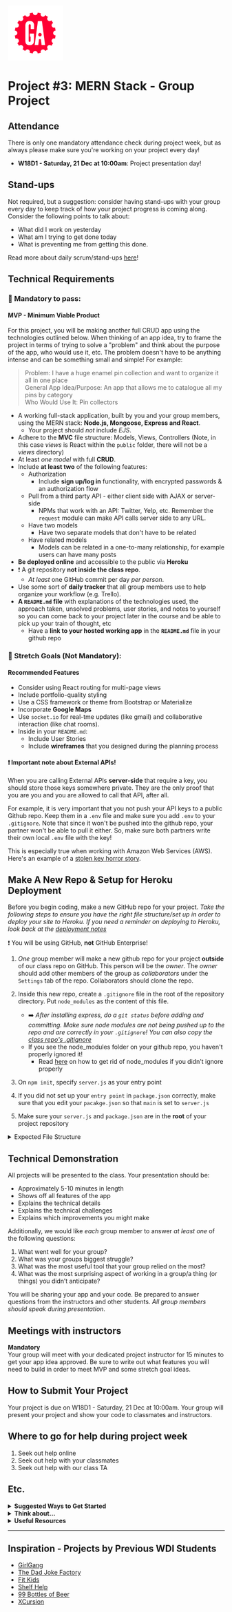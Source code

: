 ![](/ga_cog.png)

# Project #3: MERN Stack - Group Project

## Attendance
There is only one mandatory attendance check during project week, but as always please make sure you're working on your project every day!

  - **W18D1 - Saturday, 21 Dec at 10:00am**: Project presentation day!

## Stand-ups
Not required, but a suggestion: consider having stand-ups with your group every day to keep track of how your project progress is coming along. Consider the following points to talk about:
  - What did I work on yesterday
  - What am I trying to get done today
  - What is preventing me from getting this done.

Read more about daily scrum/stand-ups [here](/unit_3/w08d04/morning_exercise)!

## Technical Requirements

### &#x1F534; Mandatory to pass:
#### MVP - Minimum Viable Product

For this project, you will be making another full CRUD app using the technologies outlined below. When thinking of an app idea, try to frame the project in terms of trying to solve a "problem" and think about the purpose of the app, who would use it, etc. The problem doesn't have to be anything intense and can be something small and simple! For example:

>Problem: I have a huge enamel pin collection and want to organize it all in one place<br>
>General App Idea/Purpose: An app that allows me to catalogue all my pins by category <br>
>Who Would Use It: Pin collectors<br>

* A working full-stack application, built by you and your group members, using the MERN stack: **Node.js, Mongoose, Express and React**.  
   - Your project should *not* include *EJS*.
* Adhere to the **MVC** file structure: Models, Views, Controllers (Note, in this case _views_ is React within the `public` folder, there will not be a _views_ directory)
* At least _one model_ with full **CRUD**.
* Include **at least two** of the following features:
    - Authorization
      - Include **sign up/log in** functionality, with encrypted passwords & an authorization flow
    - Pull from a third party API - either client side with AJAX or server-side
      - NPMs that work with an API: Twitter, Yelp, etc.  Remember the `request` module can make API calls server side to any URL.  
    - Have two models
      - Have two separate models that don't have to be related
    - Have related models
      - Models can be related in a one-to-many relationship, for example users can have many posts
* **Be deployed online** and accessible to the public via **Heroku**
* :heavy_exclamation_mark: A git repository **not inside the class repo**.  
   - *At least* one GitHub commit per day *per person*.
* Use some sort of **daily tracker** that all group members use to help organize your workflow (e.g. Trello).
* **A ``README.md`` file** with explanations of the technologies used, the approach taken, unsolved problems, user stories, and notes to yourself so you can come back to your project later in the course and be able to pick up your train of thought, etc
  - Have a **link to your hosted working app** in the **`README.md`** file in your github repo

### &#x1F535; Stretch Goals (Not Mandatory):
#### Recommended Features

* Consider using React routing for multi-page views
* Include portfolio-quality styling
* Use a CSS framework or theme from Bootstrap or Materialize
* Incorporate **Google Maps**
* Use `socket.io` for real-tme updates (like gmail) and collaborative interaction (like chat rooms).  
* Inside in your `README.md`:
    * Include User Stories
    * Include **wireframes** that you designed during the planning process

#### :heavy_exclamation_mark: Important note about External APIs!

When you are calling External APIs **server-side** that require a key, you should store those keys somewhere private. They are the only proof that you are you and you are allowed to call that API, after all.

For example, it is very important that you not push your API keys to a public Github repo. Keep them in a `.env` file and make sure you add `.env` to your `.gitignore`. Note that since it won't be pushed into the github repo, your partner won't be able to pull it either. So, make sure both partners write their own local `.env` file with the key!

This is especially true when working with Amazon Web Services (AWS). Here's an example of a [stolen key horror story](https://wptavern.com/ryan-hellyers-aws-nightmare-leaked-access-keys-result-in-a-6000-bill-overnight).

## Make A New Repo & Setup for Heroku Deployment
Before you begin coding, make a new GitHub repo for your project. _Take the following steps to ensure you have the right file structure/set up in order to deploy your site to Heroku. If you need a reminder on deploying to Heroku, look back at the [deployment notes](/unit_2/w12d3/instructor_notes/heroku.md)_

:heavy_exclamation_mark: You will be using GitHub, **not** GitHub Enterprise!

1. *One* group member will make a new github repo for your project **outside** of our class repo on GitHub.  This person will be the *owner*. The *owner* should add other members of the group as *collaborators* under the `Settings` tab of the repo. Collaborators should clone the repo.

2. Inside this new repo, create a `.gitignore` file in the root of the repository directory. Put `node_modules` as the content of this file.
     - :arrow_right: _After installing express, do a `git status` before adding and committing.  Make sure node modules are not being pushed up to the repo and are correctly in your `.gitignore`!  You can also copy the [class repo's .gitignore](/.gitignore)_
     - If you see the node_modules folder on your github repo, you haven't properly ignored it!
        - Read [here](https://github.com/Krafalski/probable-meme/blob/master/README.md) on how to get rid of node_modules if you didn't ignore properly


3. On `npm init`, specify `server.js` as your entry point

4. If you did not set up your `entry point` in `package.json` correctly, make sure that you edit your `pacakge.json` so that `main` is set to `server.js`

5. Make sure your `server.js` and `package.json` are in the **root** of your project repository

<details><summary> Expected File Structure </summary>


![Suggested File Structure](https://i.imgur.com/jY7cBLB.png)

</details>

## Technical Demonstration

All projects will be presented to the class.  Your presentation should be:

* Approximately 5-10 minutes in length
* Shows off all features of the app
* Explains the technical details
* Explains the technical challenges
* Explains which improvements you might make

Additionally, we would like *each* group member to answer *at least one* of the following questions:

1) What went well for your group?
2) What was your groups biggest struggle?
3) What was the most useful tool that your group relied on the most?
4) What was the most surprising aspect of working in a group/a thing (or things) you didn’t anticipate?

You will be sharing your app and your code.  Be prepared to answer questions from the instructors and other students.  *All group members should speak during presentation*.

## Meetings with instructors

**Mandatory**<br>
Your group will meet with your dedicated project instructor for 15 minutes to get your app idea approved. Be sure to write out what features you will need to build in order to meet MVP and some stretch goal ideas.

## How to Submit Your Project
Your project is due on W18D1 - Saturday, 21 Dec at 10:00am. Your group will present your project and show your code to classmates and instructors.

## Where to go for help during project week
1. Seek out help online
2. Seek out help with your classmates
3. Seek out help with our class TA

## Etc.

<details><summary><strong>Suggested Ways to Get Started</strong></summary>

* **Wireframe** Make a drawing of what your app will look like in all of the stages of the app(what does it look like as soon as you log on to the site? What does it look like while the player is playing? What does it look like when the player wins / loses?).

* **Break the project down into different components** (data, presentation, views, style, DOM manipulation) and brainstorm each component individually.

* **Commit early, commit often.** Don’t be afraid to break something because you can always go back in time to a previous version.

* **Consult documentation resources** (MDN, jQuery, etc.) at home to better understand what you’ll be getting into.
</details>


<details><summary><strong>Think about...</strong></summary>

- **Creativity**  
Did you add a personal spin or creative element into your project submission? Did you deliver something of value to the end user?

- **Code Quality**  
Did you follow code style guidance and best practices covered in class, such as spacing, indentation, modularity, and semantic naming? Did you comment your code as your instructors have in class?

- **Problem Solving**  
Are you able to defend why you implemented your solution in a certain way? Can you demonstrate that you thought through alternative implementations?
</details>

<details><summary><strong>Useful Resources</strong></summary>

* **[Heroku](http://www.heroku.com)**
* **[Writing Good User Stories](http://www.mariaemerson.com/user-stories/)**
* **[Presenting Information Architecture](http://webstyleguide.com/wsg3/3-information-architecture/4-presenting-information.html)**
* **[Mongo Documentation](https://docs.mongodb.com/manual/)**
* **[Mongoose Documentation](http://mongoosejs.com/docs/guide.html)**
* **[Mongo Cheatsheet](https://git.generalassemb.ly/Web-Development-Immersive-Remote/WDIR-Adi/wiki/Mongo-Cheatsheet)**
</details>
<hr>  

## Inspiration - Projects by Previous WDI Students

- [GirlGang](http://girl-gang.herokuapp.com/)
- [The Dad Joke Factory](https://dadjoketime.herokuapp.com/)
- [Fit Kids](https://fitkids.herokuapp.com/)
- [Shelf Help](https://shelf-help.herokuapp.com/)
- [99 Bottles of Beer](https://beerswall99.herokuapp.com/)
- [XCursion](https://xcursion.herokuapp.com/)
